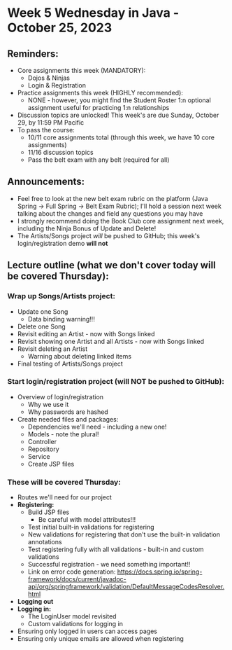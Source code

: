 # Week 5 Wednesday in Java - October 25, 2023

## Reminders:
- Core assignments this week (MANDATORY):
    - Dojos & Ninjas
    - Login & Registration
- Practice assignments this week (HIGHLY recommended):
    - NONE - however, you might find the Student Roster 1:n optional assignment useful for practicing 1:n relationships
- Discussion topics are unlocked!  This week's are due Sunday, October 29, by 11:59 PM Pacific
- To pass the course:
    - 10/11 core assignments total (through this week, we have 10 core assignments)
    - 11/16 discussion topics
    - Pass the belt exam with any belt (required for all)

## Announcements:
- Feel free to look at the new belt exam rubric on the platform (Java Spring -> Full Spring -> Belt Exam Rubric); I'll hold a session next week talking about the changes and field any questions you may have
- I strongly recommend doing the Book Club core assignment next week, including the Ninja Bonus of Update and Delete!
- The Artists/Songs project *will* be pushed to GitHub; this week's login/registration demo **will not**

## Lecture outline (what we don't cover today will be covered Thursday):
### Wrap up Songs/Artists project:
- Update one Song
    - Data binding warning!!!
- Delete one Song
- Revisit editing an Artist - now with Songs linked
- Revisit showing one Artist and all Artists - now with Songs linked
- Revisit deleting an Artist
    - Warning about deleting linked items
- Final testing of Artists/Songs project
### Start login/registration project (will NOT be pushed to GitHub):
- Overview of login/registration
    - Why we use it
    - Why passwords are hashed
- Create needed files and packages:
    - Dependencies we'll need - including a new one!
    - Models - note the plural!
    - Controller
    - Repository
    - Service
    - Create JSP files

### These will be covered Thursday:
- Routes we'll need for our project
- **Registering:**
    - Build JSP files
        - Be careful with model attributes!!!
    - Test initial built-in validations for registering
    - New validations for registering that don't use the built-in validation annotations
    - Test registering fully with all validations - built-in and custom validations
    - Successful registration - we need something important!!
    - Link on error code generation: https://docs.spring.io/spring-framework/docs/current/javadoc-api/org/springframework/validation/DefaultMessageCodesResolver.html
- **Logging out**
- **Logging in:**
    - The LoginUser model revisited
    - Custom validations for logging in
- Ensuring only logged in users can access pages
- Ensuring only unique emails are allowed when registering





